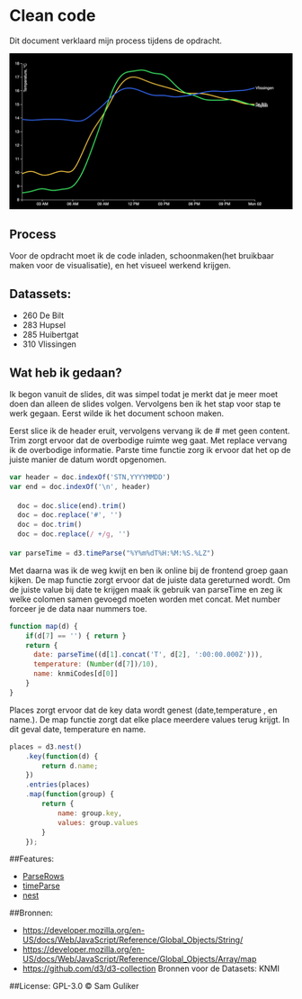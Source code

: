 # Clean code
Dit document verklaard mijn process tijdens de opdracht.

![Alt text][cover]


## Process
Voor de opdracht moet ik de code inladen, schoonmaken(het bruikbaar maken voor de visualisatie), en het visueel werkend krijgen.


## Datassets:
* 260 De Bilt
* 283 Hupsel
* 285 Huibertgat
* 310 Vlissingen

## Wat heb ik gedaan?
Ik begon vanuit de slides, dit was simpel todat je merkt dat je meer moet doen dan alleen de slides volgen. Vervolgens ben ik het stap voor stap te werk gegaan. Eerst wilde ik het document schoon maken.

Eerst slice ik de header eruit, vervolgens vervang ik de # met geen content. Trim zorgt ervoor dat de overbodige ruimte weg gaat.
Met replace vervang ik de overbodige informatie.
Parste time functie zorg ik ervoor dat het op de juiste manier de datum wordt opgenomen.

```JavaScript
var header = doc.indexOf('STN,YYYYMMDD')
var end = doc.indexOf('\n', header)

  doc = doc.slice(end).trim()
  doc = doc.replace('#', '')
  doc = doc.trim()
  doc = doc.replace(/ +/g, '')

var parseTime = d3.timeParse("%Y%m%dT%H:%M:%S.%LZ")
```
Met daarna was ik de weg kwijt en ben ik online bij de frontend groep gaan kijken. De map functie zorgt ervoor dat de juiste data gereturned wordt. Om de juiste value bij date te krijgen maak ik gebruik van parseTime en zeg ik welke colomen samen gevoegd moeten worden met concat. Met number forceer je de data naar nummers toe.


```JavaScript
function map(d) {
    if(d[7] == '') { return }
    return {
      date: parseTime((d[1].concat('T', d[2], ':00:00.000Z'))),
      temperature: (Number(d[7])/10),
      name: knmiCodes[d[0]]
    }
}
```

Places zorgt ervoor dat de key data wordt genest (date,temperature , en name.). De map functie zorgt dat elke place meerdere values terug krijgt. In dit geval date, temperature en name.
```JavaScript
places = d3.nest()
    .key(function(d) {
        return d.name;
    })
    .entries(places)
    .map(function(group) {
        return {
            name: group.key,
            values: group.values
        }
    });
```

##Features:
* [ParseRows](https://github.com/d3/d3-dsv#csvParseRows)
* [timeParse](https://github.com/d3/d3-time-format#timeParse)
* [nest](https://github.com/d3/d3-collection/blob/master/README.md#nest)

##Bronnen:
* https://developer.mozilla.org/en-US/docs/Web/JavaScript/Reference/Global_Objects/String/
* https://developer.mozilla.org/en-US/docs/Web/JavaScript/Reference/Global_Objects/Array/map
* https://github.com/d3/d3-collection
Bronnen voor de Datasets: KNMI

##License:
GPL-3.0 © Sam Guliker

[cover]: preview.png
